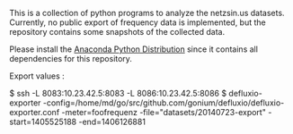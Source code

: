 This is a collection of python programs to analyze the netzsin.us
datasets. Currently, no public export of frequency data is implemented,
but the repository contains some snapshots of the collected data.

Please install the [Anaconda Python Distribution](http://continuum.io/downloads)
since it contains all dependencies for this repository.

Export values :

$ ssh -L 8083:10.23.42.5:8083 -L 8086:10.23.42.5:8086 <HOST>
$ defluxio-exporter -config=/home/md/go/src/github.com/gonium/defluxio/defluxio-exporter.conf -meter=foofrequenz -file="datasets/20140723-export" -start=1405525188 -end=1406126881

